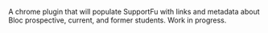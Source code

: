 A chrome plugin that will populate SupportFu with links and metadata about Bloc prospective, current, and former students. Work in progress.
